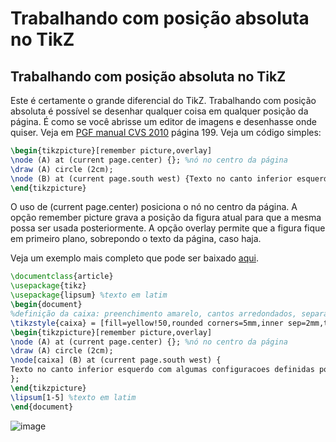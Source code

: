 Trabalhando com posição absoluta no TikZ
========================================

Trabalhando com posição absoluta no TikZ
----------------------------------------


Este é certamente o grande diferencial do TikZ. Trabalhando com posição absoluta é possível se desenhar qualquer coisa em qualquer posição da página. É como se você abrisse um editor de imagens e desenhasse onde quiser.
Veja em [PGF manual CVS 2010] página 199.
Veja um código simples:

```latex
\begin{tikzpicture}[remember picture,overlay]
\node (A) at (current page.center) {}; %nó no centro da página
\draw (A) circle (2cm);
\node (B) at (current page.south west) {Texto no canto inferior esquerdo};
\end{tikzpicture}
```

O uso de (current page.center) posiciona o nó no centro da página. A opção remember picture grava a posição da figura atual para que a mesma possa ser usada posteriormente. A opção overlay permite que a figura fique em primeiro plano, sobrepondo o texto da página, caso haja.

Veja um exemplo mais completo que pode ser baixado [aqui].

```latex
\documentclass{article}
\usepackage{tikz}
\usepackage{lipsum} %texto em latim
\begin{document}
%definição da caixa: preenchimento amarelo, cantos arredondados, separação interna, largura do texto, posicionado acima e a direita do nó.
\tikzstyle{caixa} = [fill=yellow!50,rounded corners=5mm,inner sep=2mm,text width=4cm,above right]
\begin{tikzpicture}[remember picture,overlay]
\node (A) at (current page.center) {}; %nó no centro da página
\draw (A) circle (2cm);
\node[caixa] (B) at (current page.south west) {
Texto no canto inferior esquerdo com algumas configuracoes definidas por \tikzstyle.
};
\end{tikzpicture}
\lipsum[1-5] %texto em latim
\end{document}
```


![image](http://3.bp.blogspot.com/_nn5BgloqIug/TUKcdcU1pUI/AAAAAAAAAE0/x1aEDxudYwY/s320/posicao.jpg)




[PGF manual CVS 2010]:http://media.texample.net/pgf/builds/pgfmanualCVS2010-09-28.pdf

[aqui]:http://www.4shared.com/file/CgzpW-xL/posicao.html